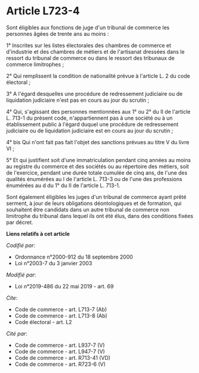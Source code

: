 # Article L723-4

Sont éligibles aux fonctions de juge d'un tribunal de commerce les personnes âgées de trente ans au moins :

1° Inscrites sur les listes électorales des chambres de commerce et d'industrie et des chambres de métiers et de l'artisanat
dressées dans le ressort du tribunal de commerce ou dans le ressort des tribunaux de commerce limitrophes ;

2° Qui remplissent la condition de nationalité prévue à l'article L. 2 du code électoral ;

3° A l'égard desquelles une procédure de redressement judiciaire ou de liquidation judiciaire n'est pas en cours au jour du
scrutin ;

4° Qui, s'agissant des personnes mentionnées aux 1° ou 2° du II de l'article L. 713-1 du présent code, n'appartiennent pas à
une société ou à un établissement public à l'égard duquel une procédure de redressement judiciaire ou de liquidation
judiciaire est en cours au jour du scrutin ;

4° bis Qui n'ont fait pas fait l'objet des sanctions prévues au titre V du livre VI ;

5° Et qui justifient soit d'une immatriculation pendant cinq années au moins au registre du commerce et des sociétés ou au
répertoire des métiers, soit de l'exercice, pendant une durée totale cumulée de cinq ans, de l'une des qualités énumérées au
I de l'article L. 713-3 ou de l'une des professions énumérées au d du 1° du II de l'article L. 713-1.

Sont également éligibles les juges d'un tribunal de commerce ayant prêté serment, à jour de leurs obligations déontologiques
et de formation, qui souhaitent être candidats dans un autre tribunal de commerce non limitrophe du tribunal dans lequel ils
ont été élus, dans des conditions fixées par décret.

**Liens relatifs à cet article**

_Codifié par_:

  - Ordonnance n°2000-912 du 18 septembre 2000
  - Loi n°2003-7 du 3 janvier 2003

_Modifié par_:

  - Loi n°2019-486 du 22 mai 2019 - art. 69

_Cite_:

  - Code de commerce - art. L713-7 (Ab)
  - Code de commerce - art. L713-8 (Ab)
  - Code électoral - art. L2

_Cité par_:

  - Code de commerce - art. L937-7 (V)
  - Code de commerce - art. L947-7 (V)
  - Code de commerce - art. R713-41 (VD)
  - Code de commerce - art. R723-6 (V)
